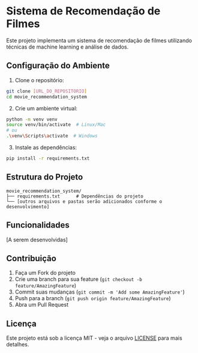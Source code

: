 # Sistema de Recomendação de Filmes

Este projeto implementa um sistema de recomendação de filmes utilizando técnicas de machine learning e análise de dados.

## Configuração do Ambiente

1. Clone o repositório:
```bash
git clone [URL_DO_REPOSITORIO]
cd movie_recommendation_system
```

2. Crie um ambiente virtual:
```bash
python -m venv venv
source venv/bin/activate  # Linux/Mac
# ou
.\venv\Scripts\activate  # Windows
```

3. Instale as dependências:
```bash
pip install -r requirements.txt
```

## Estrutura do Projeto

```
movie_recommendation_system/
├── requirements.txt      # Dependências do projeto
└── [outros arquivos e pastas serão adicionados conforme o desenvolvimento]
```

## Funcionalidades

[A serem desenvolvidas]

## Contribuição

1. Faça um Fork do projeto
2. Crie uma branch para sua feature (`git checkout -b feature/AmazingFeature`)
3. Commit suas mudanças (`git commit -m 'Add some AmazingFeature'`)
4. Push para a branch (`git push origin feature/AmazingFeature`)
5. Abra um Pull Request

## Licença

Este projeto está sob a licença MIT - veja o arquivo [LICENSE](LICENSE) para mais detalhes. 